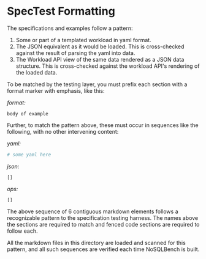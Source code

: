 # SpecTest Formatting

The specifications and examples follow a pattern:

1. Some or part of a templated workload in yaml format.
2. The JSON equivalent as it would be loaded. This is cross-checked against the result of parsing
   the yaml into data.
3. The Workload API view of the same data rendered as a JSON data structure. This is cross-checked
   against the workload API's rendering of the loaded data.

To be matched by the testing layer, you must prefix each section with a format marker with emphasis,
like this:

*format:*

```text
body of example
```

Further, to match the pattern above, these must occur in sequences like the following, with no other
intervening content:

*yaml:*

```yaml
# some yaml here
```

*json:*

```
[]
```

*ops:*

```
[]
```

The above sequence of 6 contiguous markdown elements follows a recognizable pattern to the
specification testing harness. The names above the sections are required to match and fenced
code sections are required to follow each.

All the markdown files in this directory are loaded and scanned for this pattern, and all
such sequences are verified each time NoSQLBench is built.
